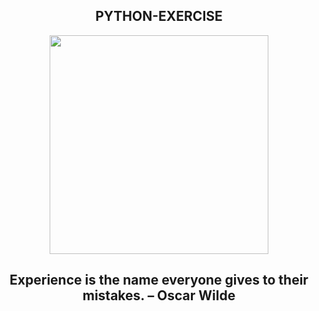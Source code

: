<div align="center">
 <h2>PYTHON-EXERCISE</h2>
</div>

<div align="center">
<img src="https://github.com/caiocrf/python-Exercise/assets/104791688/fa5f3f16-6c6e-4146-a4e1-edd1ec953abe" width="350px">
</div>

<div align="center">
 <h2<div align="center">
 <h2>Experience is the name everyone gives to their mistakes. – Oscar Wilde </h2>
</div></h2>
</div>
